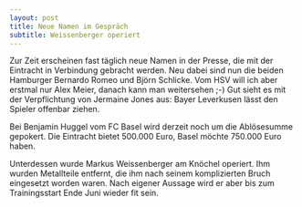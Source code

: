 ```yaml
---
layout: post
title: Neue Namen im Gespräch
subtitle: Weissenberger operiert
---
```


Zur Zeit erscheinen fast täglich neue Namen in der Presse, die mit der Eintracht in Verbindung gebracht werden. Neu dabei sind nun die beiden Hamburger Bernardo Romeo und Björn Schlicke. Vom HSV will ich aber erstmal nur Alex Meier, danach kann man weitersehen ;-) Gut sieht es mit der Verpflichtung von Jermaine Jones aus: Bayer Leverkusen lässt den Spieler offenbar ziehen. 

Bei Benjamin Huggel vom FC Basel wird derzeit noch um die Ablösesumme gepokert. Die Eintracht bietet 500.000 Euro, Basel möchte 750.000 Euro haben.

Unterdessen wurde Markus Weissenberger am Knöchel operiert. Ihm wurden Metallteile entfernt, die ihm nach seinem komplizierten Bruch eingesetzt worden waren. Nach eigener Aussage wird er aber bis zum Trainingsstart Ende Juni wieder fit sein.
